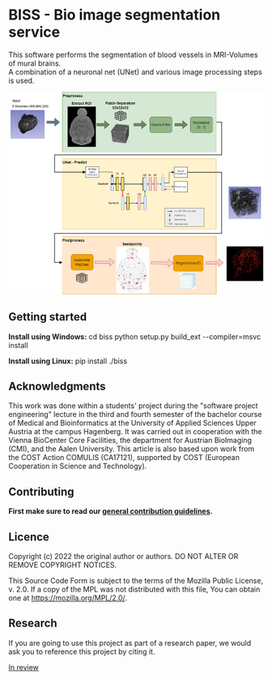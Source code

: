 # BISS - Bio image segmentation service

This software performs the segmentation of blood vessels in MRI-Volumes of mural brains.  
A combination of a neuronal net (UNet) and various image processing steps is used.

![Image of algorithm segmentation pipeline](<./misc/algorithm.png>) 


## Getting started

**Install using Windows:**
cd biss
python setup.py build_ext --compiler=msvc install

**Install using Linux:**
pip install ./biss

## Acknowledgments

This work was done within a students' project during the "software project engineering" lecture in the third and fourth semester of the bachelor course of Medical and Bioinformatics at the University of Applied Sciences Upper Austria at the campus Hagenberg. It was carried out in cooperation with the Vienna BioCenter Core Facilities, the department for Austrian BioImaging (CMI), and the Aalen University. This article is also based upon work from the COST Action COMULIS (CA17121), supported by COST (European Cooperation in Science and Technology). 

## Contributing

**First make sure to read our [general contribution guidelines](https://fhooeaist.github.io/CONTRIBUTING.html).**
   
## Licence

Copyright (c) 2022 the original author or authors.
DO NOT ALTER OR REMOVE COPYRIGHT NOTICES.

This Source Code Form is subject to the terms of the Mozilla Public
License, v. 2.0. If a copy of the MPL was not distributed with this
file, You can obtain one at https://mozilla.org/MPL/2.0/.

## Research

If you are going to use this project as part of a research paper, we would ask you to reference this project by citing
it. 

[In review]()
